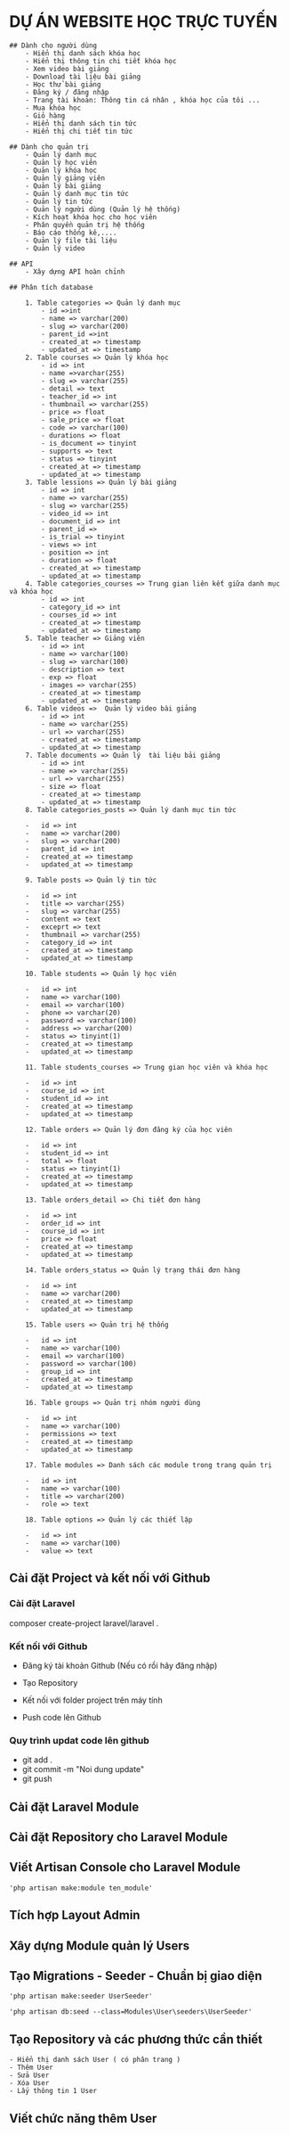 # DỰ ÁN WEBSITE HỌC TRỰC TUYẾN 

    ## Dành cho người dùng  
        - Hiển thị danh sách khóa học 
        - Hiển thị thông tin chi tiết khóa học 
        - Xem video bài giảng 
        - Download tài liệu bài giảng 
        - Học thử bài giảng 
        - Đăng ký / đăng nhập 
        - Trang tài khoản: Thông tin cá nhân , khóa học của tôi ... 
        - Mua khóa học 
        - Giỏ hàng 
        - Hiển thị danh sách tin tức
        - Hiển thị chi tiết tin tức 

    ## Dành cho quản trị 
        - Quản lý danh mục  
        - Quản lý học viên 
        - Quản lý khóa học
        - Quản lý giảng viên 
        - Quản lý bài giảng 
        - Quản lý danh mục tin tức 
        - Quản lý tin tức 
        - Quản lý người dùng (Quản lý hệ thống)
        - Kích hoạt khóa học cho học viên 
        - Phân quyền quản trị hệ thống
        - Báo cáo thống kê,....
        - Quản lý file tài liệu 
        - Quản lý video 

    ## API 
        - Xây dựng API hoàn chỉnh 

    ## Phân tích database 

        1. Table categories => Quản lý danh mục 
            - id =>int
            - name => varchar(200)
            - slug => varchar(200)
            - parent_id =>int 
            - created_at => timestamp
            - updated_at => timestamp
        2. Table courses => Quản lý khóa học 
            - id => int 
            - name =>varchar(255)
            - slug => varchar(255)
            - detail => text 
            - teacher_id => int 
            - thumbnail => varchar(255)
            - price => float 
            - sale_price => float 
            - code => varchar(100)
            - durations => float 
            - is_document => tinyint 
            - supports => text 
            - status => tinyint 
            - created_at => timestamp
            - updated_at => timestamp
        3. Table lessions => Quản lý bài giảng 
            - id => int 
            - name => varchar(255)
            - slug => varchar(255)
            - video_id => int 
            - document_id => int 
            - parent_id => 
            - is_trial => tinyint 
            - views => int 
            - position => int 
            - duration => float 
            - created_at => timestamp
            - updated_at => timestamp
        4. Table categories_courses => Trung gian liên kết giữa danh mục và khóa học  
            - id => int 
            - category_id => int 
            - courses_id => int 
            - created_at => timestamp
            - updated_at => timestamp
        5. Table teacher => Giảng viên 
            - id => int 
            - name => varchar(100)
            - slug => varchar(100)
            - description => text 
            - exp => float 
            - images => varchar(255)
            - created_at => timestamp
            - updated_at => timestamp
        6. Table videos =>  Quản lý video bài giảng
            - id => int 
            - name => varchar(255)
            - url => varchar(255)
            - created_at => timestamp
            - updated_at => timestamp
        7. Table documents => Quản lý  tài liệu bải giảng 
            - id => int 
            - name => varchar(255)
            - url => varchar(255)
            - size => float 
            - created_at => timestamp
            - updated_at => timestamp
        8. Table categories_posts => Quản lý danh mục tin tức

        -   id => int
        -   name => varchar(200)
        -   slug => varchar(200)
        -   parent_id => int
        -   created_at => timestamp
        -   updated_at => timestamp

        9. Table posts => Quản lý tin tức

        -   id => int
        -   title => varchar(255)
        -   slug => varchar(255)
        -   content => text
        -   exceprt => text
        -   thumbnail => varchar(255)
        -   category_id => int
        -   created_at => timestamp
        -   updated_at => timestamp

        10. Table students => Quản lý học viên

        -   id => int
        -   name => varchar(100)
        -   email => varchar(100)
        -   phone => varchar(20)
        -   password => varchar(100)
        -   address => varchar(200)
        -   status => tinyint(1)
        -   created_at => timestamp
        -   updated_at => timestamp

        11. Table students_courses => Trung gian học viên và khóa học

        -   id => int
        -   course_id => int
        -   student_id => int
        -   created_at => timestamp
        -   updated_at => timestamp

        12. Table orders => Quản lý đơn đăng ký của học viên

        -   id => int
        -   student_id => int
        -   total => float
        -   status => tinyint(1)
        -   created_at => timestamp
        -   updated_at => timestamp

        13. Table orders_detail => Chi tiết đơn hàng

        -   id => int
        -   order_id => int
        -   course_id => int
        -   price => float
        -   created_at => timestamp
        -   updated_at => timestamp

        14. Table orders_status => Quản lý trạng thái đơn hàng

        -   id => int
        -   name => varchar(200)
        -   created_at => timestamp
        -   updated_at => timestamp

        15. Table users => Quản trị hệ thống

        -   id => int
        -   name => varchar(100)
        -   email => varchar(100)
        -   password => varchar(100)
        -   group_id => int
        -   created_at => timestamp
        -   updated_at => timestamp

        16. Table groups => Quản trị nhóm người dùng

        -   id => int
        -   name => varchar(100)
        -   permissions => text
        -   created_at => timestamp
        -   updated_at => timestamp

        17. Table modules => Danh sách các module trong trang quản trị

        -   id => int
        -   name => varchar(100)
        -   title => varchar(200)
        -   role => text

        18. Table options => Quản lý các thiết lập

        -   id => int
        -   name => varchar(100)
        -   value => text
## Cài đặt Project và kết nối với Github

### Cài đặt Laravel

composer create-project laravel/laravel .

### Kết nối với Github

-   Đăng ký tài khoản Github (Nếu có rồi hãy đăng nhập)

-   Tạo Repository

-   Kết nối với folder project trên máy tính

-   Push code lên Github

### Quy trình updat code lên github

-   git add .
-   git commit -m "Noi dung update"
-   git push

## Cài đặt Laravel Module

## Cài đặt Repository cho Laravel Module

## Viết Artisan Console cho Laravel Module
    'php artisan make:module ten_module'
## Tích hợp Layout Admin 

## Xây dựng Module quản lý Users 

## Tạo Migrations - Seeder - Chuẩn bị giao diện 
    'php artisan make:seeder UserSeeder'

    'php artisan db:seed --class=Modules\User\seeders\UserSeeder'

## Tạo Repository và các phương thức cần thiết 
    - Hiển thị danh sách User ( có phân trang )
    - Thêm User 
    - Sửa User 
    - Xóa User 
    - Lấy thông tin 1 User
## Viết chức năng thêm User 
